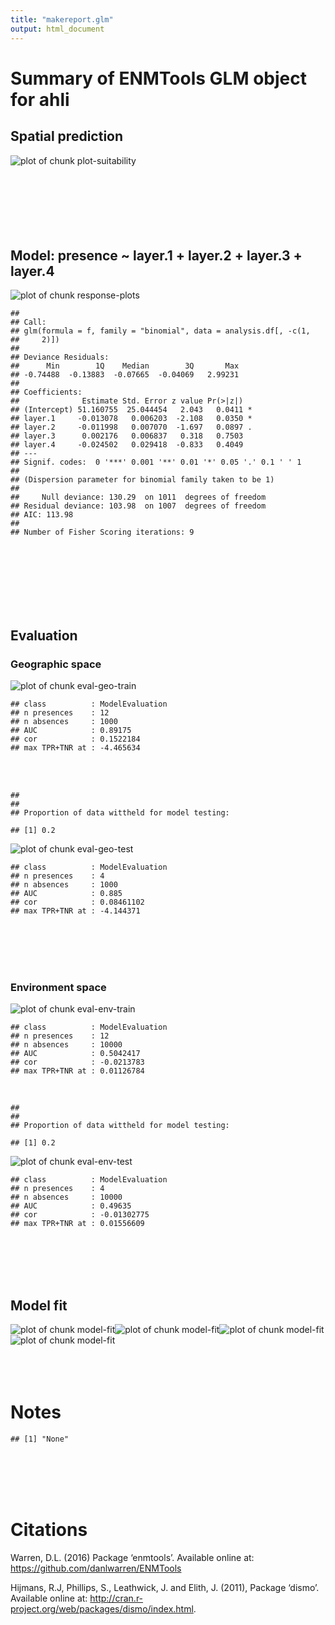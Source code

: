 ```yaml
---
title: "makereport.glm"
output: html_document
---
```


# Summary of ENMTools GLM object for ahli

## Spatial prediction
![plot of chunk plot-suitability](figure/plot-suitability-1.png)
<br>
<br>
<br>
<br>
<br>
<br>
<br>

## Model: presence ~ layer.1 + layer.2 + layer.3 + layer.4
![plot of chunk response-plots](figure/response-plots-1.png)

```
## 
## Call:
## glm(formula = f, family = "binomial", data = analysis.df[, -c(1, 
##     2)])
## 
## Deviance Residuals: 
##      Min        1Q    Median        3Q       Max  
## -0.74488  -0.13883  -0.07665  -0.04069   2.99231  
## 
## Coefficients:
##              Estimate Std. Error z value Pr(>|z|)  
## (Intercept) 51.160755  25.044454   2.043   0.0411 *
## layer.1     -0.013078   0.006203  -2.108   0.0350 *
## layer.2     -0.011998   0.007070  -1.697   0.0897 .
## layer.3      0.002176   0.006837   0.318   0.7503  
## layer.4     -0.024502   0.029418  -0.833   0.4049  
## ---
## Signif. codes:  0 '***' 0.001 '**' 0.01 '*' 0.05 '.' 0.1 ' ' 1
## 
## (Dispersion parameter for binomial family taken to be 1)
## 
##     Null deviance: 130.29  on 1011  degrees of freedom
## Residual deviance: 103.98  on 1007  degrees of freedom
## AIC: 113.98
## 
## Number of Fisher Scoring iterations: 9
```
<br>
<br>
<br>
<br>
<br>
<br>

## Evaluation
### Geographic space
<img src="figure/eval-geo-train-1.png" title="plot of chunk eval-geo-train" alt="plot of chunk eval-geo-train" style="display: block; margin: auto;" />

```
## class          : ModelEvaluation 
## n presences    : 12 
## n absences     : 1000 
## AUC            : 0.89175 
## cor            : 0.1522184 
## max TPR+TNR at : -4.465634
```
<br>
<br>

```
## 
## 
## Proportion of data wittheld for model testing:
```

```
## [1] 0.2
```

<img src="figure/eval-geo-test-1.png" title="plot of chunk eval-geo-test" alt="plot of chunk eval-geo-test" style="display: block; margin: auto;" />

```
## class          : ModelEvaluation 
## n presences    : 4 
## n absences     : 1000 
## AUC            : 0.885 
## cor            : 0.08461102 
## max TPR+TNR at : -4.144371
```
<br>
<br>
<br>
<br>

### Environment space
<img src="figure/eval-env-train-1.png" title="plot of chunk eval-env-train" alt="plot of chunk eval-env-train" style="display: block; margin: auto;" />

```
## class          : ModelEvaluation 
## n presences    : 12 
## n absences     : 10000 
## AUC            : 0.5042417 
## cor            : -0.0213783 
## max TPR+TNR at : 0.01126784
```
<br>

```
## 
## 
## Proportion of data wittheld for model testing:
```

```
## [1] 0.2
```

<img src="figure/eval-env-test-1.png" title="plot of chunk eval-env-test" alt="plot of chunk eval-env-test" style="display: block; margin: auto;" />

```
## class          : ModelEvaluation 
## n presences    : 4 
## n absences     : 10000 
## AUC            : 0.49635 
## cor            : -0.01302775 
## max TPR+TNR at : 0.01556609
```
<br>
<br>
<br>
<br>

## Model fit
![plot of chunk model-fit](figure/model-fit-1.png)![plot of chunk model-fit](figure/model-fit-2.png)![plot of chunk model-fit](figure/model-fit-3.png)![plot of chunk model-fit](figure/model-fit-4.png)
<br>
<br>
<br>
<br>

# Notes

```
## [1] "None"
```
<br>
<br>
<br>
<br>

# Citations
Warren, D.L. (2016) Package ‘enmtools’. Available online at: https://github.com/danlwarren/ENMTools

Hijmans, R.J, Phillips, S., Leathwick, J. and Elith, J. (2011), Package ‘dismo’. Available online at: http://cran.r-project.org/web/packages/dismo/index.html.
